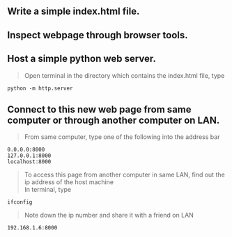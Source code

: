 ## Write a simple index.html file.

## Inspect webpage through browser tools.

## Host a simple python web server.
> Open terminal in the directory which contains the index.html file, type  
> 
    python -m http.server

## Connect to this new web page from same computer or through another computer on LAN.
> From same computer, type one of the following into the address bar  
> >
    0.0.0.0:8000
    127.0.0.1:8000
    localhost:8000
> To access this page from another computer in same LAN, find out the ip address of the host machine  
> In terminal, type  
> >
    ifconfig
> Note down the ip number and share it with a friend on LAN  
> 
    192.168.1.6:8000